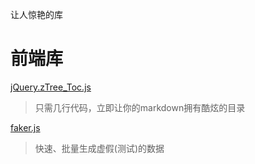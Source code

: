 让人惊艳的库

前端库
===

[jQuery.zTree_Toc.js](https://github.com/ToReview/i5ting_ztree_toc)
>只需几行代码，立即让你的markdown拥有酷炫的目录

[faker.js](https://github.com/Marak/faker.js)
> 快速、批量生成虚假(测试)的数据